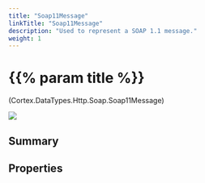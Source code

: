 ```yaml
---
title: "Soap11Message"
linkTitle: "Soap11Message"
description: "Used to represent a SOAP 1.1 message."
weight: 1
---
```


# {{% param title %}}

<p class="namespace">(Cortex.DataTypes.Http.Soap.Soap11Message)</p>

<img src="/images/work-in-progress.jpg">

## Summary

## Properties
